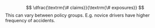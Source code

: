$$
\dfrac{\textrm{\# claims}}{\textrm{\# exposures}}
$$
This can vary between policy groups. E.g. novice drivers have higher frequency of accidents.